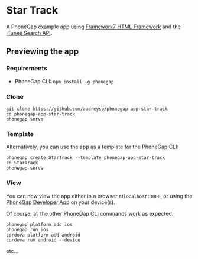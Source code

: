# Star Track

A PhoneGap example app using [Framework7 HTML Framework](http://framework7.io/) and the [iTunes Search API](https://affiliate.itunes.apple.com/resources/documentation/itunes-store-web-service-search-api/).

## Previewing the app

### Requirements

- PhoneGap CLI: `npm install -g phonegap`

### Clone

```
git clone https://github.com/audreyso/phonegap-app-star-track
cd phonegap-app-star-track
phonegap serve
```

### Template

Alternatively, you can use the app as a template for the PhoneGap CLI:

```
phonegap create StarTrack --template phonegap-app-star-track
cd StarTrack
phonegap serve
```

### View

You can now view the app either in a browser at`localhost:3000`, or using the [PhoneGap Developer App](http://app.phonegap.com/) on your device(s).


Of course, all the other PhoneGap CLI commands work as expected.

```
phonegap platform add ios
phonegap run ios
cordova platform add android
cordova run android --device
```

etc...

